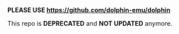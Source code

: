 **PLEASE USE https://github.com/dolphin-emu/dolphin**

This repo is **DEPRECATED** and **NOT UPDATED** anymore.
